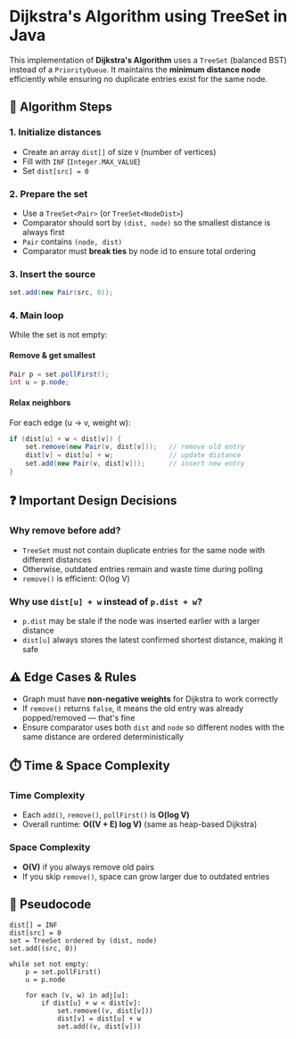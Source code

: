 # Dijkstra's Algorithm using TreeSet in Java

This implementation of **Dijkstra's Algorithm** uses a `TreeSet` (balanced BST) instead of a `PriorityQueue`. It maintains the **minimum distance node** efficiently while ensuring no duplicate entries exist for the same node.

## 📌 Algorithm Steps

### 1. Initialize distances
- Create an array `dist[]` of size `V` (number of vertices)
- Fill with `INF` (`Integer.MAX_VALUE`)
- Set `dist[src] = 0`

### 2. Prepare the set
- Use a `TreeSet<Pair>` (or `TreeSet<NodeDist>`)
- Comparator should sort by `(dist, node)` so the smallest distance is always first
- `Pair` contains `(node, dist)`
- Comparator must **break ties** by node id to ensure total ordering

### 3. Insert the source
```java
set.add(new Pair(src, 0));
```

### 4. Main loop
While the set is not empty:

#### Remove & get smallest
```java
Pair p = set.pollFirst();
int u = p.node;
```

#### Relax neighbors
For each edge (u → v, weight w):
```java
if (dist[u] + w < dist[v]) {
    set.remove(new Pair(v, dist[v]));   // remove old entry
    dist[v] = dist[u] + w;              // update distance
    set.add(new Pair(v, dist[v]));      // insert new entry
}
```

## ❓ Important Design Decisions

### Why remove before add?
- `TreeSet` must not contain duplicate entries for the same node with different distances
- Otherwise, outdated entries remain and waste time during polling
- `remove()` is efficient: O(log V)

### Why use `dist[u] + w` instead of `p.dist + w`?
- `p.dist` may be stale if the node was inserted earlier with a larger distance
- `dist[u]` always stores the latest confirmed shortest distance, making it safe

## ⚠️ Edge Cases & Rules

- Graph must have **non-negative weights** for Dijkstra to work correctly
- If `remove()` returns `false`, it means the old entry was already popped/removed — that's fine
- Ensure comparator uses both `dist` and `node` so different nodes with the same distance are ordered deterministically

## ⏱️ Time & Space Complexity

### Time Complexity
- Each `add()`, `remove()`, `pollFirst()` is **O(log V)**
- Overall runtime: **O((V + E) log V)** (same as heap-based Dijkstra)

### Space Complexity
- **O(V)** if you always remove old pairs
- If you skip `remove()`, space can grow larger due to outdated entries

## 📝 Pseudocode

```text
dist[] = INF
dist[src] = 0
set = TreeSet ordered by (dist, node)
set.add((src, 0))

while set not empty:
    p = set.pollFirst()
    u = p.node
    
    for each (v, w) in adj[u]:
        if dist[u] + w < dist[v]:
            set.remove((v, dist[v]))
            dist[v] = dist[u] + w
            set.add((v, dist[v]))
```
